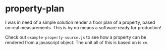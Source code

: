 # property-plan

I was in need of a simple solution render a floor plan of a property, based on real measurements. This is by no means a software ready for production!

Check out `example-property-source.js` to see how a property can be rendered from a javascript object. The unit all of this is based on is `cm`.